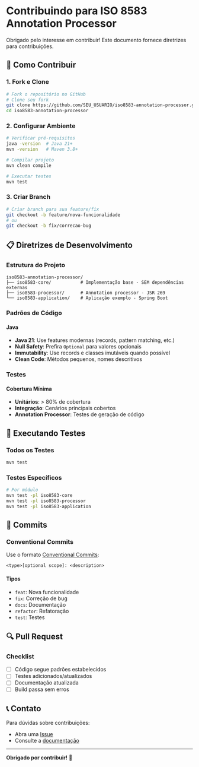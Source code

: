 # Contribuindo para ISO 8583 Annotation Processor

Obrigado pelo interesse em contribuir! Este documento fornece diretrizes para contribuições.

## 🚀 Como Contribuir

### 1. Fork e Clone

```bash
# Fork o repositório no GitHub
# Clone seu fork
git clone https://github.com/SEU_USUARIO/iso8583-annotation-processor.git
cd iso8583-annotation-processor
```

### 2. Configurar Ambiente

```bash
# Verificar pré-requisitos
java -version  # Java 21+
mvn -version   # Maven 3.8+

# Compilar projeto
mvn clean compile

# Executar testes
mvn test
```

### 3. Criar Branch

```bash
# Criar branch para sua feature/fix
git checkout -b feature/nova-funcionalidade
# ou
git checkout -b fix/correcao-bug
```

## 📋 Diretrizes de Desenvolvimento

### Estrutura do Projeto

```
iso8583-annotation-processor/
├── iso8583-core/           # Implementação base - SEM dependências externas
├── iso8583-processor/      # Annotation processor - JSR 269
└── iso8583-application/    # Aplicação exemplo - Spring Boot
```

### Padrões de Código

#### Java
- **Java 21**: Use features modernas (records, pattern matching, etc.)
- **Null Safety**: Prefira `Optional` para valores opcionais
- **Immutability**: Use records e classes imutáveis quando possível
- **Clean Code**: Métodos pequenos, nomes descritivos

### Testes

#### Cobertura Mínima
- **Unitários**: > 80% de cobertura
- **Integração**: Cenários principais cobertos
- **Annotation Processor**: Testes de geração de código

## 🧪 Executando Testes

### Todos os Testes
```bash
mvn test
```

### Testes Específicos
```bash
# Por módulo
mvn test -pl iso8583-core
mvn test -pl iso8583-processor
mvn test -pl iso8583-application
```

## 📝 Commits

### Conventional Commits

Use o formato [Conventional Commits](https://www.conventionalcommits.org/):

```
<type>[optional scope]: <description>
```

#### Tipos
- `feat`: Nova funcionalidade
- `fix`: Correção de bug
- `docs`: Documentação
- `refactor`: Refatoração
- `test`: Testes

## 🔍 Pull Request

### Checklist
- [ ] Código segue padrões estabelecidos
- [ ] Testes adicionados/atualizados
- [ ] Documentação atualizada
- [ ] Build passa sem erros

## 📞 Contato

Para dúvidas sobre contribuições:
- Abra uma [Issue](../../issues)
- Consulte a [documentação](README.md)

---

**Obrigado por contribuir!** 🎉
